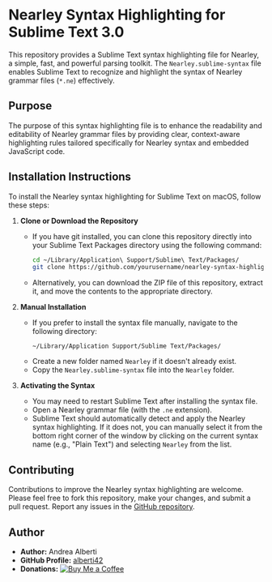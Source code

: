 # Nearley Syntax Highlighting for Sublime Text 3.0

This repository provides a Sublime Text syntax highlighting file for Nearley, a simple, fast, and powerful parsing toolkit. The `Nearley.sublime-syntax` file enables Sublime Text to recognize and highlight the syntax of Nearley grammar files (`*.ne`) effectively.

## Purpose

The purpose of this syntax highlighting file is to enhance the readability and editability of Nearley grammar files by providing clear, context-aware highlighting rules tailored specifically for Nearley syntax and embedded JavaScript code.

## Installation Instructions

To install the Nearley syntax highlighting for Sublime Text on macOS, follow these steps:

1. **Clone or Download the Repository**
   - If you have git installed, you can clone this repository directly into your Sublime Text Packages directory using the following command:
     ```bash
     cd ~/Library/Application\ Support/Sublime\ Text/Packages/
     git clone https://github.com/yourusername/nearley-syntax-highlighting.git Nearley
     ```
   - Alternatively, you can download the ZIP file of this repository, extract it, and move the contents to the appropriate directory.

2. **Manual Installation**
   - If you prefer to install the syntax file manually, navigate to the following directory:
     ```
     ~/Library/Application Support/Sublime Text/Packages/
     ```
   - Create a new folder named `Nearley` if it doesn't already exist.
   - Copy the `Nearley.sublime-syntax` file into the `Nearley` folder.

3. **Activating the Syntax**
   - You may need to restart Sublime Text after installing the syntax file.
   - Open a Nearley grammar file (with the `.ne` extension).
   - Sublime Text should automatically detect and apply the Nearley syntax highlighting. If it does not, you can manually select it from the bottom right corner of the window by clicking on the current syntax name (e.g., "Plain Text") and selecting `Nearley` from the list.

## Contributing

Contributions to improve the Nearley syntax highlighting are welcome. Please feel free to fork this repository, make your changes, and submit a pull request. Report any issues in the [GitHub repository](https://github.com/alberti42/Nearley.sublime-syntax/issues).

## Author
- **Author:** Andrea Alberti
- **GitHub Profile:** [alberti42](https://github.com/alberti42)
- **Donations:** [![Buy Me a Coffee](https://img.shields.io/badge/Donate-Buy%20Me%20a%20Coffee-orange)](https://buymeacoffee.com/alberti)


